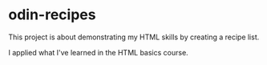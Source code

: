 # odin-recipes

This project is about demonstrating my HTML skills by creating a recipe list.

I applied what I've learned in the HTML basics course.